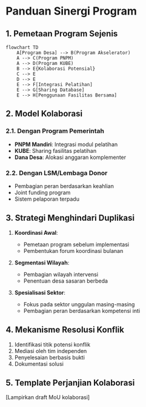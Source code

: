 # Panduan Sinergi Program

## 1. Pemetaan Program Sejenis

```mermaid
flowchart TD
    A[Program Desa] --> B(Program Akselerator)
    A --> C(Program PNPM)
    A --> D(Program KUBE)
    B --> E{Kolaborasi Potensial}
    C --> E
    D --> E
    E --> F[Integrasi Pelatihan]
    E --> G[Sharing Database]
    E --> H[Penggunaan Fasilitas Bersama]
```

## 2. Model Kolaborasi

### 2.1. Dengan Program Pemerintah

- **PNPM Mandiri**: Integrasi modul pelatihan
- **KUBE**: Sharing fasilitas pelatihan
- **Dana Desa**: Alokasi anggaran komplementer

### 2.2. Dengan LSM/Lembaga Donor

- Pembagian peran berdasarkan keahlian
- Joint funding program
- Sistem pelaporan terpadu

## 3. Strategi Menghindari Duplikasi

1. **Koordinasi Awal**:
   - Pemetaan program sebelum implementasi
   - Pembentukan forum koordinasi bulanan

2. **Segmentasi Wilayah**:
   - Pembagian wilayah intervensi
   - Penentuan desa sasaran berbeda

3. **Spesialisasi Sektor**:
   - Fokus pada sektor unggulan masing-masing
   - Pembagian peran berdasarkan kompetensi inti

## 4. Mekanisme Resolusi Konflik

1. Identifikasi titik potensi konflik
2. Mediasi oleh tim independen
3. Penyelesaian berbasis bukti
4. Dokumentasi solusi

## 5. Template Perjanjian Kolaborasi

[Lampirkan draft MoU kolaborasi]
